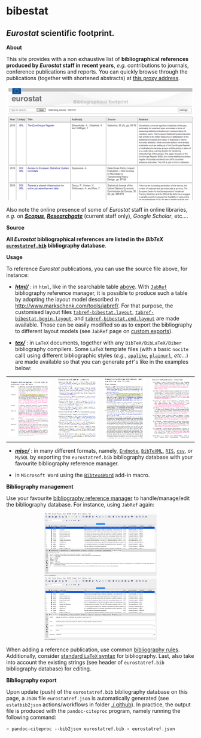 bibestat
======

_Eurostat_ scientific footprint.
---

**<a name="About"></a>About**

This site provides with a non exhaustive list of **bibliographical references produced by _Eurostat_ staff in recent years**, _e.g._ contributions to journals, conference publications and reports. You can quickly browse through the publications (together with shortened abstracts) at [this proxy address](https://raw.githack.com/eurostat/bibestat/master/html/eurostatref.html).

<p align="center"><a href="https://raw.githack.com/eurostat/bibestat/master/html/eurostatref.html"><img src="docs/html.png" alt="html table of references" width="550" style="margin-left:auto;margin-right:auto;"></a></p>
 
Also note the online presence of some of _Eurostat_ staff in online libraries, _e.g._ on **[_Scopus_](https://www.scopus.com/affil/profile.uri?afid=60072570)**, **[_Researchgate_](https://www.researchgate.net/institution/European_Commission/department/Eurostat_ESTAT)** (current staff only), _Google Scholar_, etc.... 

**Source**

**All _Eurostat_ bibliographical references are listed in the _BibTeX_ [`eurostatref.bib`](eurostatref.bib) bibliography database**. 

**Usage**

To reference _Eurostat_ publications, you can use the source file above, for instance:

*  <a name="html"></a>**[*html/*](html)** : in `html`, like in the searchable table [above](#About). With [`JabRef`](http://www.jabref.org) bibliography reference manager, it is possible to produce such a table by adopting the layout model described in http://www.markschenk.com/tools/jabref/. For that purpose, the customised layout files [`tabref-bibestat.layout`](html/tabref-bibestat.layout), [`tabref-bibestat.begin.layout`](html/tabref-bibestat.begin.layout), and [`tabref-bibestat.end.layout`](html/tabref-bibestat.end.layout) are made available. Those can be easily modified so as to export the bibliography to different layout models (see `JabRef` page on [custom exports](https://docs.jabref.org/import-export/export/customexports)). 

*  <a name="tex"></a>**[*tex/*](tex)** : in `LaTeX` documents, together with any `BibTeX/BibLaTeX/Biber` bibliography compilers. Some `LaTeX` template files (with a basic `nocite` call) using different bibliographic styles (_e.g._, [`apalike`](tex/apalike-cite.tex), [`plainurl`](tex/plainurl-cite.tex), _etc..._) are made available so that you can generate `pdf`'s like in the examples below: 
<table>
<tr>
<td><kbd><a href="https://github.com/eurostat/bibestat/blob/master/tex/alphaydnt-cite.pdf"><img src="docs/alphaydnt.png" alt="alphabetic style, descending year - name - title order" width="240"></a></kbd></td>
<td><kbd><a href="https://github.com/eurostat/bibestat/blob/master/tex/apalike-cite.pdf"><img src="docs/apalike.png" alt="apalike style" width="240"></a></kbd></td>
<td><kbd><a href="https://github.com/eurostat/bibestat/blob/master/tex/authoryear-cite.pdf"><img src="docs/authoryear.png" alt="authoryear style, year - name - title order" width="240"></a></kbd></td>
<td><kbd><a href="https://github.com/eurostat/bibestat/blob/master/tex/plainurl-cite.pdf"><img src="docs/plainurl.png" alt="plainurl style" width="240"></a></kbd></td>
</tr>
</table>

*  <a name="misc"></a>**[*misc/*](misc)** : in many different formats, namely, [`Endnote`](misc/eurostatref.txt), [`BibTeXML`](misc/eurostatref.xml), [`RIS`](misc/eurostatref.ris), [`csv`](misc/eurostatref.csv), or `MySQL` by exporting the `eurostatref.bib` bibliography database with your favourite bibliography reference manager. 

* in `Microsoft Word` using the [`Bibtex4Word`](http://www.ee.ic.ac.uk/hp/staff/dmb/perl/index.html) add-in macro.

**Bibliography management**

Use your favourite [bibliography reference manager](https://en.wikipedia.org/wiki/Comparison_of_reference_management_software) to handle/manage/edit the bibliography database. For instance, using `JabRef` again:

<p align="center">
<img src="docs/jabref-1.png" alt="jabref publication management as a bibtex file" width="300">
<img src="docs/jabref-2.png" alt="jabref publication management as a database" width="300">
</p>

When adding a reference publication, use common [bibliography rules](https://en.wikipedia.org/wiki/Citation). Additionally, consider [standard `LaTeX` syntax](https://en.wikibooks.org/wiki/LaTeX/Bibliography_Management) for bibliography. Last, also take into account the existing strings (see header of `eurostatref.bib` bibliography database) for editing.

**Bibliography export**

Upon update (push) of the `eurostatref.bib` bibliography database on this page, a `JSON` file  `eurostatref.json` is automatically generated (see `estatbib2json` actions/workflows in folder [./.github](./.github)). In practice, the output file is produced with the `pandoc-citeproc` program, namely running the following command:
```bash
> pandoc-citeproc --bib2json eurostatref.bib > eurostatref.json
```
 
